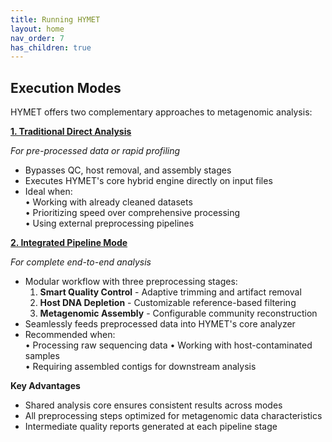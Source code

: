 ```yaml
---
title: Running HYMET
layout: home
nav_order: 7
has_children: true
---
```


## **Execution Modes**

HYMET offers two complementary approaches to metagenomic analysis:

[**1. Traditional Direct Analysis**](https://inesbmartins02.github.io/hymet-docs/hymetsimple.html) 

*For pre-processed data or rapid profiling*  
- Bypasses QC, host removal, and assembly stages  
- Executes HYMET's core hybrid engine directly on input files  
- Ideal when:  
  • Working with already cleaned datasets  
  • Prioritizing speed over comprehensive processing  
  • Using external preprocessing pipelines  

[**2. Integrated Pipeline Mode**](https://inesbmartins02.github.io/hymet-docs/integratedpipeline.md)
  
*For complete end-to-end analysis*  
- Modular workflow with three preprocessing stages:  
  1. **Smart Quality Control** - Adaptive trimming and artifact removal  
  2. **Host DNA Depletion** - Customizable reference-based filtering  
  3. **Metagenomic Assembly** - Configurable community reconstruction  
- Seamlessly feeds preprocessed data into HYMET's core analyzer  
- Recommended when:  
  • Processing raw sequencing data 
  • Working with host-contaminated samples  
  • Requiring assembled contigs for downstream analysis  

**Key Advantages**  
- Shared analysis core ensures consistent results across modes  
- All preprocessing steps optimized for metagenomic data characteristics  
- Intermediate quality reports generated at each pipeline stage
  
